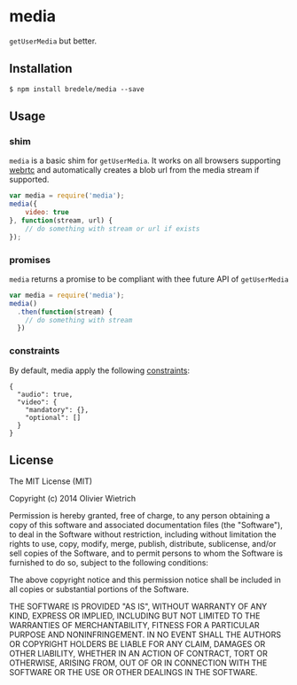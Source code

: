 media
====

  `getUserMedia` but better.


## Installation

	$ npm install bredele/media --save


## Usage

### shim

`media` is a basic shim for `getUserMedia`. It works on all browsers supporting [webrtc](http://www.webrtc.org/) and automatically creates a blob url from the media stream if supported.


```js
var media = require('media');
media({
	video: true
}, function(stream, url) {
	// do something with stream or url if exists
});
```

### promises

`media` returns a promise to be compliant with thee future API of `getUserMedia`

```js
var media = require('media');
media()
  .then(function(stream) {
    // do something with stream
  })
```

### constraints

  By default, media apply the following [constraints](http://src.chromium.org/svn/trunk/src/chrome/test/data/webrtc/manual/constraints.html):

```
{
  "audio": true,
  "video": {
    "mandatory": {},
    "optional": []
  }
}
```


## License

The MIT License (MIT)

Copyright (c) 2014 Olivier Wietrich

Permission is hereby granted, free of charge, to any person obtaining a copy
of this software and associated documentation files (the "Software"), to deal
in the Software without restriction, including without limitation the rights
to use, copy, modify, merge, publish, distribute, sublicense, and/or sell
copies of the Software, and to permit persons to whom the Software is
furnished to do so, subject to the following conditions:

The above copyright notice and this permission notice shall be included in all
copies or substantial portions of the Software.

THE SOFTWARE IS PROVIDED "AS IS", WITHOUT WARRANTY OF ANY KIND, EXPRESS OR
IMPLIED, INCLUDING BUT NOT LIMITED TO THE WARRANTIES OF MERCHANTABILITY,
FITNESS FOR A PARTICULAR PURPOSE AND NONINFRINGEMENT. IN NO EVENT SHALL THE
AUTHORS OR COPYRIGHT HOLDERS BE LIABLE FOR ANY CLAIM, DAMAGES OR OTHER
LIABILITY, WHETHER IN AN ACTION OF CONTRACT, TORT OR OTHERWISE, ARISING FROM,
OUT OF OR IN CONNECTION WITH THE SOFTWARE OR THE USE OR OTHER DEALINGS IN THE
SOFTWARE.
